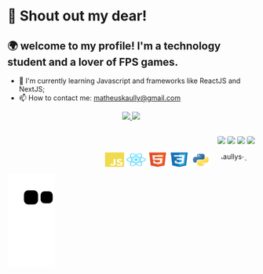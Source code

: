 # 🤟 Shout out my dear! 
## 🌍 welcome to my profile! I'm a technology student and a lover of FPS games.
- 🌱 I'm currently learning Javascript and frameworks like ReactJS and NextJS;
- 📫 How to contact me: matheuskaully@gmail.com
<div align="center">
  <a href="https://github.com/matheuskaully">
  <img height="160em" src="https://github-readme-stats.vercel.app/api?username=matheuskaully&show_icons=true&theme=material-palenight&include_all_commits=true&count_private=true"/>
  <img height="140em" src="https://github-readme-stats.vercel.app/api/top-langs/?username=matheuskaully&layout=compact&langs_count=7&theme=material-palenight"/>
</div>
<div style="display: inline_block;" align="right"><br>
  
  <a href="https://www.youtube.com/kaullygamer" target="_blank"><img src="https://img.shields.io/badge/YouTube-c792ea?style=for-the-badge&logo=youtube&logoColor=white" style="border-radius: 3px;" target="_blank"></a>
  <a href="https://instagram.com/matheuskaully" target="_blank"><img src="https://img.shields.io/badge/-Instagram-c792ea?style=for-the-badge&logo=instagram&logoColor=white" style="border-radius: 3px;" target="_blank"></a>
  <a href = "mailto:matheuskaully@gmail.com"><img src="https://img.shields.io/badge/-Gmail-c792ea?style=for-the-badge&logo=gmail&logoColor=white" style="border-radius: 3px;" target="_blank"></a>
  <a href="https://www.linkedin.com/in/matheuskaully" target="_blank"><img src="https://img.shields.io/badge/-LinkedIn-c792ea?style=for-the-badge&logo=linkedin&logoColor=white"  style="border-radius: 3px;" target="_blank"></a>
  
  <img align="center" alt="Rafa-Js" height="30" width="40" src="https://raw.githubusercontent.com/devicons/devicon/master/icons/javascript/javascript-plain.svg">
  <!-- <img align="center" alt="Kaullys-Ts" height="30" width="40" src="https://raw.githubusercontent.com/devicons/devicon/master/icons/typescript/typescript-plain.svg"> -->
  <img align="center" alt="Kaullys-React" height="30" width="40" src="https://raw.githubusercontent.com/devicons/devicon/master/icons/react/react-original.svg">
  <img align="center" alt="Kaullys-HTML" height="30" width="40" src="https://raw.githubusercontent.com/devicons/devicon/master/icons/html5/html5-original.svg">
  <img align="center" alt="Kaullys-CSS" height="30" width="40" src="https://raw.githubusercontent.com/devicons/devicon/master/icons/css3/css3-original.svg">
  <img align="center" alt="Kaullys-Python" height="30" width="40" src="https://raw.githubusercontent.com/devicons/devicon/master/icons/python/python-original.svg">

  <img align="right" alt="Kaullys-pic" height="150" style="border-radius:50%" src="https://cdn.discordapp.com/attachments/1020400583707983952/1020400970024366160/AREmoji_20220916_152156_27435.png">
</div>


<div style="max-widh=60%">
   
  ![Snake animation](https://github.com/matheuskaully/matheuskaully/blob/output/github-contribution-grid-snake.svg)
 
</div>
